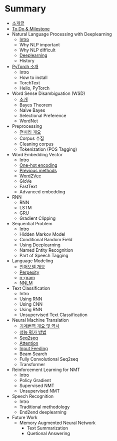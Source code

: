 # Summary

* [소개글](README.md)
* [To Do & Milestone](to-do-and-milestone.md)
* Natural Language Processing with Deeplearning
  * [Intro](intro.md)
  * Why NLP important
  * Why NLP difficult
  * [Deeplearning](deeplearning.md)
  * History
* [PyTorch 소개](pytorch-c18c-ac1c.md)
  * Intro
  * How to install
  * TorchText
  * Hello, PyTorch
* Word Sense Disambiguation \(WSD\)
  * [소개](word-sense-disambiguation.md)
  * Bayes Theorem
  * Naive Bayes
  * Selectional Preference
  * WordNet
* Preprocessing
  * [전처리 개요](c804-cc98-b9ac-ac1c-c694.md)
  * Corpus 수집
  * Cleaning corpus
  * Tokenization \(POS Tagging\)
* Word Embedding Vector
  * Intro
  * [One-hot encoding](one-hot-encoding.md)
  * [Previous methods](previous-methods.md)
  * [Word2Vec](word2vec.md)
  * GloVe
  * FastText
  * Advanced embedding
* RNN
  * RNN
  * LSTM
  * GRU
  * Gradient Clipping
* Sequential Problem
  * Intro
  * Hidden Markov Model
  * Conditional Random Field
  * Using Deeplearning
  * Named Entity Recognition
  * Part of Speech Tagging
* Language Modeling
  * [언어모델 개요](c5b8-c5b4-baa8-b378-ac1c-c694.md)
  * [Perpexity](perpexity.md)
  * [n-gram](n-gram.md)
  * [NNLM](nnlm.md)
* Text Classification
  * Intro
  * Using RNN
  * Using CNN
  * Using RNN
  * Unsupervised Text Classification
* Neural Machine Translation
  * [기계번역 개요 및 역사](ae30-acc4-bc88-c5ed-ac1c-c694-bc0f-c5ed-c0ac.md)
  * [성능 평가 방법](c131-b2a5-d3c9-ac00-bc29-bc95.md)
  * [Seq2seq](seq2seq.md)
  * [Attention](attention.md)
  * [Input Feeding](input-feeding.md)
  * Beam Search
  * Fully Convolutional Seq2seq
  * Transformer
* Reinforcement Learning for NMT
  * Intro
  * Policy Gradient
  * Supervised NMT
  * Unsupervised NMT
* Speech Recognition
  * Intro
  * Traditional methodology
  * End2end deeplearning
* Future Work
  * Memory Augmented Neural Network
    * Text Summarization
    * Quetional Answering

